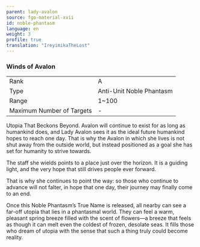 ```yaml
---
parent: lady-avalon
source: fgo-material-xvii
id: noble-phantasm
language: en
weight: 3
profile: true
translation: "IreyimikaTheLost"
---
```


### Winds of Avalon

<table>
  <tr><td>Rank</td><td>A</td></tr>
  <tr><td>Type</td><td>Anti-Unit Noble Phantasm</td></tr>
  <tr><td>Range</td><td>1~100</td></tr>
  <tr><td>Maximum Number of Targets</td><td>-</td></tr>
</table>

Utopia That Beckons Beyond.
Avalon will continue to exist for as long as humankind does, and Lady Avalon sees it as the ideal future humankind hopes to reach one day. That is why the Avalon in which she lives is not shut away from the outside world, but instead positioned as a goal she has set for humanity to strive towards.

The staff she wields points to a place just over the horizon. It is a guiding light, and the very hope that still drives people ever forward.

That is why she continues to point the way: so those who continue to advance will not falter, in hope that one day, their journey may finally come to an end.

Once this Noble Phantasm’s True Name is released, all nearby can see a far-off utopia that lies in a phantasmal world. They can feel a warm, pleasant spring breeze filled with the scent of flowers—a breeze that feels as though it can melt even the coldest of frozen, desolate seas. It fills those who dream of utopia with the sense that such a thing truly could become reality.
